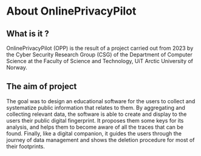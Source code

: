 # About OnlinePrivacyPilot

## What is it ?

OnlinePrivacyPilot (OPP) is the result of a project carried out from 2023 by the Cyber Security 
Research Group (CSG) of the Department of Computer Science at the Faculty of Science and Technology, 
UiT Arctic University of Norway.

## The aim of project

The goal was to design an educational software for the users to collect and systematize public 
information that relates to them. By aggregating and collecting relevant data, the software is able 
to create and display to the users their public digital fingerprint. It proposes them some keys for 
its analysis, and helps them to become aware of all the traces that can be found. Finally, like a 
digital companion, it guides the users through the journey of data management and shows the deletion 
procedure for most of their footprints.